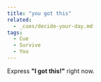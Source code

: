 ```yaml
---
title: "you got this"
related:
  - _cues/decide-your-day.md
tags:
  - Cue
  - Survive
  - You
---
```


Express **"I got this!"** right now.